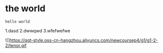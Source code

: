 # the world  

`hello world`

1.dasd
2.dwwqwd
3.wfefwefwe

![]https://qgt-style.oss-cn-hangzhou.aliyuncs.com/newcoursep4/g1/g1-2-2/tenor.gif
